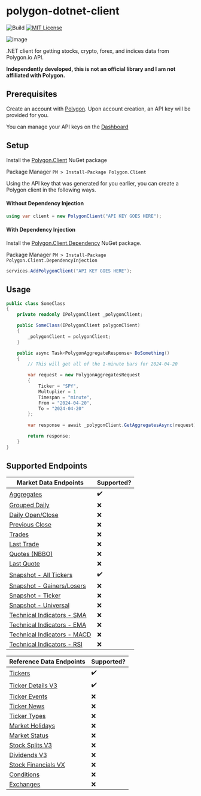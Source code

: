 # polygon-dotnet-client
![Build](https://github.com/rwitzlib/polygon-dotnet-client/actions/workflows/nuget-package-publish.yml/badge.svg?event=push)
[![MIT License](https://img.shields.io/badge/License-MIT-green.svg)](https://choosealicense.com/licenses/mit/)

![image](https://github.com/rwitzlib/polygon-dotnet-client/blob/master/docs/polygon_icon.png)

.NET client for getting stocks, crypto, forex, and indices data from Polygon.io API.

<b>
Independently developed, this is not an official library and I am not affiliated with Polygon.
</b>

## Prerequisites
Create an account with [Polygon](https://www.polygon.io).  Upon account creation, an API key will be provided for you.

You can manage your API keys on the [Dashboard](https://polygon.io/dashboard/api-keys)

## Setup

Install the [Polygon.Client](http://nuget.org/packages/polygon.client) NuGet package 

Package Manager `PM > Install-Package Polygon.Client`

Using the API key that was generated for you earlier, you can create a Polygon client in the following ways.

#### Without Dependency Injection

```c#
using var client = new PolygonClient("API KEY GOES HERE");
```

#### With Dependency Injection

Install the [Polygon.Client.Dependency](http://nuget.org/packages/polygon.client.dependencyinjection) NuGet package.

Package Manager `PM > Install-Package Polygon.Client.DependencyInjection`

```c#
services.AddPolygonClient("API KEY GOES HERE");
```

## Usage

```c#
public class SomeClass
{
    private readonly IPolygonClient _polygonClient;

    public SomeClass(IPolygonClient polygonClient)
    {
        _polygonClient = polygonClient;
    }

    public async Task<PolygonAggregateResponse> DoSomething()
    {
        // This will get all of the 1-minute bars for 2024-04-20

        var request = new PolygonAggregatesRequest
        {
            Ticker = "SPY",
            Multuplier = 1
            Timespan = "minute",
            From = "2024-04-20",
            To = "2024-04-20"
        };
        
        var response = await _polygonClient.GetAggregatesAsync(request);

        return response;
    }
}
```
## Supported Endpoints

| Market Data Endpoints | Supported? |
| - | - |
| [Aggregates](https://polygon.io/docs/stocks/get_v2_aggs_ticker__stocksticker__range__multiplier___timespan___from___to) | ✔️ |
| [Grouped Daily](https://polygon.io/docs/stocks/get_v2_aggs_grouped_locale_us_market_stocks__date) | ❌ |
| [Daily Open/Close](https://polygon.io/docs/stocks/get_v1_open-close__stocksticker___date) | ❌ |
| [Previous Close](https://polygon.io/docs/stocks/get_v2_aggs_ticker__stocksticker__prev) | ❌|
| [Trades](https://polygon.io/docs/stocks/get_v3_trades__stockticker) | ❌ |
| [Last Trade](https://polygon.io/docs/stocks/get_v2_last_trade__stocksticker) | ❌ |
| [Quotes (NBBO)](https://polygon.io/docs/stocks/get_v3_quotes__stockticker) | ❌ |
| [Last Quote](https://polygon.io/docs/stocks/get_v2_last_nbbo__stocksticker) | ❌ |
| [Snapshot - All Tickers](https://polygon.io/docs/stocks/get_v2_snapshot_locale_us_markets_stocks_tickers) | ✔️ |
| [Snapshot - Gainers/Losers](https://polygon.io/docs/stocks/get_v2_snapshot_locale_us_markets_stocks__direction) | ❌ |
| [Snapshot - Ticker](https://polygon.io/docs/stocks/get_v2_snapshot_locale_us_markets_stocks_tickers__stocksticker) | ❌ |
| [Snapshot - Universal](https://polygon.io/docs/stocks/get_v3_snapshot) | ❌ |
| [Technical Indicators - SMA](https://polygon.io/docs/stocks/get_v1_indicators_sma__stockticker) | ❌ |
| [Technical Indicators - EMA](https://polygon.io/docs/stocks/get_v1_indicators_ema__stockticker) | ❌ |
| [Technical Indicators - MACD](https://polygon.io/docs/stocks/get_v1_indicators_macd__stockticker) | ❌ |
| [Technical Indicators - RSI](https://polygon.io/docs/stocks/get_v1_indicators_rsi__stockticker) | ❌ |

| Reference Data Endpoints | Supported? |
| - | - |
| [Tickers](https://polygon.io/docs/stocks/get_v3_reference_tickers) | ✔️ |
| [Ticker Details V3](https://polygon.io/docs/stocks/get_v3_reference_tickers__ticker) | ✔️ |
| [Ticker Events](https://polygon.io/docs/stocks/get_vx_reference_tickers__id__events) | ❌ |
| [Ticker News](https://polygon.io/docs/stocks/get_v2_reference_news) | ❌ |
| [Ticker Types](https://polygon.io/docs/stocks/get_v3_reference_tickers_types) | ❌ |
| [Market Holidays](https://polygon.io/docs/stocks/get_v1_marketstatus_upcoming) | ❌ |
| [Market Status](https://polygon.io/docs/stocks/get_v1_marketstatus_now) | ❌ |
| [Stock Splits V3](https://polygon.io/docs/stocks/get_v3_reference_splits) | ❌ |
| [Dividends V3](https://polygon.io/docs/stocks/get_v3_reference_dividends) | ❌ |
| [Stock Financials VX](https://polygon.io/docs/stocks/get_vx_reference_financials) | ❌ |
| [Conditions](https://polygon.io/docs/stocks/get_v3_reference_conditions) | ❌ |
| [Exchanges](https://polygon.io/docs/stocks/get_v3_reference_exchanges) | ❌ |
